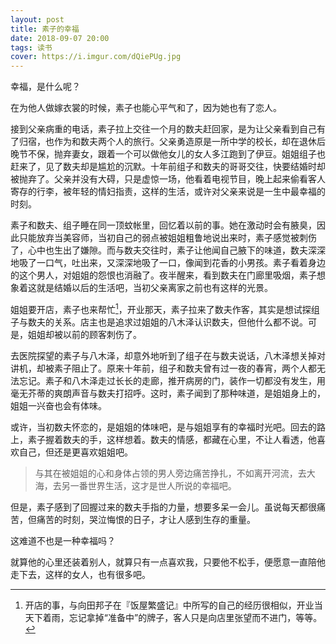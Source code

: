 ```yaml
---
layout: post
title: 素子的幸福
date: 2018-09-07 20:00
tags: 读书
cover: https://i.imgur.com/dQiePUg.jpg
---
```


幸福，是什么呢？

在为他人做嫁衣裳的时候，素子也能心平气和了，因为她也有了恋人。

接到父亲病重的电话，素子拉上交往一个月的数夫赶回家，是为让父亲看到自己有了归宿，也作为和数夫两个人的旅行。父亲勇造原是一所中学的校长，却在退休后晚节不保，抛弃妻女，跟着一个可以做他女儿的女人多江跑到了伊豆。姐姐组子也赶来了，见了数夫却是尴尬的沉默。十年前组子和数夫的哥哥交往，快要结婚时却被抛弃了。父亲并没有大碍，只是虚惊一场，他看着电视节目，晚上起来偷看客人寄存的行李，被年轻的情妇指责，这样的生活，或许对父亲来说是一生中最幸福的时刻。

素子和数夫、组子睡在同一顶蚊帐里，回忆着以前的事。她在激动时会有腋臭，因此只能放弃当美容师，当初自己的弱点被姐姐粗鲁地说出来时，素子感觉被刺伤了，心中也生出了嫌隙。而与数夫交往时，素子让他闻自己腋下的味道，数夫深深地吸了一口气，吐出来，又深深地吸了一口，像闻到花香的小男孩。素子看着身边的这个男人，对姐姐的怨恨也消融了。夜半醒来，看到数夫在门廊里吸烟，素子想象着这就是结婚以后的生活吧，当初父亲离家之前也有这样的光景。

姐姐要开店，素子也来帮忙[^1]，开业那天，素子拉来了数夫作客，其实是想试探组子与数夫的关系。店主也是追求过姐姐的八木泽认识数夫，但他什么都不说。可是，姐姐却被以前的顾客刺伤了。

去医院探望的素子与八木泽，却意外地听到了组子在与数夫说话，八木泽想关掉对讲机，却被素子阻止了。原来十年前，组子和数夫曾有过一夜的春宵，两个人都无法忘记。素子和八木泽走过长长的走廊，推开病房的门，装作一切都没有发生，用毫无芥蒂的爽朗声音与数夫打招呼。这时，素子闻到了那种味道，是姐姐身上的，姐姐一兴奋也会有体味。

或许，当初数夫怀恋的，是姐姐的体味吧，是与姐姐享有的幸福时光吧。回去的路上，素子握着数夫的手，这样想着。数夫的情感，都藏在心里，不让人看透，他喜欢自己，但还是更喜欢姐姐吧。

>与其在被姐姐的心和身体占领的男人旁边痛苦挣扎，不如离开河流，去大海，去另一番世界生活，这才是世人所说的幸福吧。  
>
但是，素子感到了回握过来的数夫手指的力量，想要多呆一会儿。虽说每天都很痛苦，但痛苦的时刻，哭泣悔恨的日子，才让人感到生存的重量。  

这难道不也是一种幸福吗？  

就算他的心里还装着别人，就算只有一点喜欢我，只要他不松手，便愿意一直陪他走下去，这样的女人，也有很多吧。


[^1]: 开店的事，与向田邦子在『饭屋繁盛记』中所写的自己的经历很相似，开业当天下着雨，忘记拿掉“准备中”的牌子，客人只是向店里张望而不进门，等等。